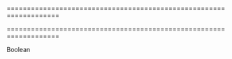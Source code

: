 ===================================================================
<!--hidden--><!--/hidden-->
===================================================================

<!--shortDescription-->

<!--/shortDescription-->

<!--returnType-->Boolean<!--/returnType-->
<!--returnDescription-->

<!--/returnDescription-->

<!--fullDescription-->

<!--/fullDescription-->